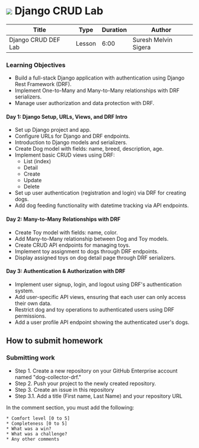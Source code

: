 # ![](https://ga-dash.s3.amazonaws.com/production/assets/logo-9f88ae6c9c3871690e33280fcf557f33.png) Django CRUD Lab

| Title               | Type   | Duration | Author               |
|---------------------|--------|----------|----------------------|
| Django CRUD DEF Lab | Lesson | 6:00     | Suresh Melvin Sigera |

### Learning Objectives

- Build a full-stack Django application with authentication using Django Rest Framework (DRF).
- Implement One-to-Many and Many-to-Many relationships with DRF serializers.
- Manage user authorization and data protection with DRF.

#### Day 1: Django Setup, URLs, Views, and DRF Intro

- Set up Django project and app.
- Configure URLs for Django and DRF endpoints.
- Introduction to Django models and serializers.
- Create Dog model with fields: name, breed, description, age.
- Implement basic CRUD views using DRF:
    - List (index)
    - Detail
    - Create
    - Update
    - Delete
- Set up user authentication (registration and login) via DRF for creating dogs.
- Add dog feeding functionality with datetime tracking via API endpoints.

#### Day 2: Many-to-Many Relationships with DRF

- Create Toy model with fields: name, color.
- Add Many-to-Many relationship between Dog and Toy models.
- Create CRUD API endpoints for managing toys.
- Implement toy assignment to dogs through DRF endpoints.
- Display assigned toys on dog detail page through DRF serializers.

#### Day 3: Authentication & Authorization with DRF

- Implement user signup, login, and logout using DRF's authentication system.
- Add user-specific API views, ensuring that each user can only access their own data.
- Restrict dog and toy operations to authenticated users using DRF permissions.
- Add a user profile API endpoint showing the authenticated user's dogs.

## How to submit homework

### Submitting work

- Step 1. Create a new repository on your GitHub Enterprise account named "dog-collector-drf."
- Step 2. Push your project to the newly created repository.
- Step 3. Create an issue in this repository
- Step 3.1. Add a title (First name, Last Name) and your repository URL

In the comment section, you must add the following:

```text
* Comfort level [0 to 5]
* Completeness [0 to 5]
* What was a win?
* What was a challenge?
* Any other comments
```
